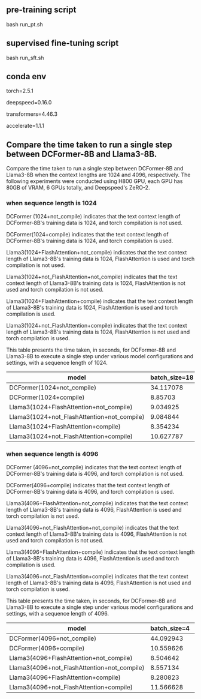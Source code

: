 ## pre-training script

bash run_pt.sh

## supervised fine-tuning script

bash run_sft.sh

## conda env

torch=2.5.1

deepspeed=0.16.0

transformers=4.46.3

accelerate=1.1.1



## Compare the time taken to run a single step between DCFormer-8B and Llama3-8B.

Compare the time taken to run a single step between DCFormer-8B and Llama3-8B when the context lengths are 1024 and 4096, respectively.
The following experiments were conducted using H800 GPU, each GPU has 80GB of VRAM, 6 GPUs totally, and Deepspeed's ZeRO-2.

### when sequence length is 1024
DCFormer (1024+not_compile) indicates that the text context length of DCFormer-8B's training data is 1024, and torch compilation is not used.

DCFormer(1024+compile) indicates that the text context length of DCFormer-8B's training data is 1024, and torch compilation is used.

Llama3(1024+FlashAttention+not_compile) indicates that the text context length of Llama3-8B's training data is 1024, FlashAttention is used and torch compilation is not used.

Llama3(1024+not_FlashAttention+not_compile) indicates that the text context length of Llama3-8B's training data is 1024, FlashAttention is not used and torch compilation is not used.

Llama3(1024+FlashAttention+compile) indicates that the text context length of Llama3-8B's training data is 1024, FlashAttention is used and torch compilation is used.

Llama3(1024+not_FlashAttention+compile) indicates that the text context length of Llama3-8B's training data is 1024, FlashAttention is not used and torch compilation is used.



This table presents the time taken, in seconds, for DCFormer-8B and Llama3-8B to execute a single step under various model configurations and settings, with a sequence length of 1024.

| model  | batch_size=18 | batch_size=20 | batch_size=24 | batch_size=26 | batch_size=28 | batch_size=30 |
| ------------- | ------------- | ------------- | ------------- | ------------- | ------------- | ------------- |
| DCFormer(1024+not_compile)  | 34.117078  | 37.062407  | 44.023241  | 47.245348  | 50.583633  | OOM  |
| DCFormer(1024+compile)  | 8.85703  | 9.354807  | 10.424255  | 10.774785  | 11.618008  | 12.062406  |
| Llama3(1024+FlashAttention+not_compile)  | 9.034925  | OOM  | OOM  | OOM  | OOM  | OOM  |
| Llama3(1024+not_FlashAttention+not_compile)  | 9.084844  | OOM  | OOM  | OOM  | OOM  | OOM  |
| Llama3(1024+FlashAttention+compile)  | 8.354234  | 8.520253  | 8.727508  | 8.875685  | 9.15617  | 9.414761  |
| Llama3(1024+not_FlashAttention+compile)  | 10.627787  | 11.019346  | 11.677852  | 12.094193  | 12.400657  | 12.730574  |


### when sequence length is 4096

DCFormer (4096+not_compile) indicates that the text context length of DCFormer-8B's training data is 4096, and torch compilation is not used.

DCFormer(4096+compile) indicates that the text context length of DCFormer-8B's training data is 4096, and torch compilation is used.

Llama3(4096+FlashAttention+not_compile) indicates that the text context length of Llama3-8B's training data is 4096, FlashAttention is used and torch compilation is not used.

Llama3(4096+not_FlashAttention+not_compile) indicates that the text context length of Llama3-8B's training data is 4096, FlashAttention is not used and torch compilation is not used.

Llama3(4096+FlashAttention+compile) indicates that the text context length of Llama3-8B's training data is 4096, FlashAttention is used and torch compilation is used.

Llama3(4096+not_FlashAttention+compile) indicates that the text context length of Llama3-8B's training data is 4096, FlashAttention is not used and torch compilation is used.



This table presents the time taken, in seconds, for DCFormer-8B and Llama3-8B to execute a single step under various model configurations and settings, with a sequence length of 4096.


| model  | batch_size=4 | batch_size=6 | batch_size=8 |
| ------------- | ------------- | ------------- | ------------- |
| DCFormer(4096+not_compile)  | 44.092943  | 62.446753  | OOM  |
| DCFormer(4096+compile)  | 10.559626  | 13.794642  | OOM  |
| Llama3(4096+FlashAttention+not_compile)  | 8.504642  | OOM  | OOM  |
| Llama3(4096+not_FlashAttention+not_compile)  | 8.557134  | OOM  | OOM  |
| Llama3(4096+FlashAttention+compile)  | 8.280823  | 8.908348  | 10.217685  |
| Llama3(4096+not_FlashAttention+compile)  | 11.566628  | 13.628004  | 15.812723  |
